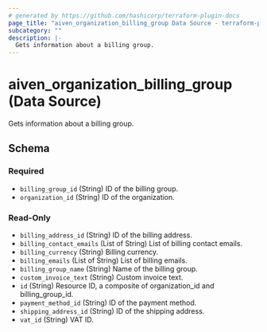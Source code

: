 ```yaml
---
# generated by https://github.com/hashicorp/terraform-plugin-docs
page_title: "aiven_organization_billing_group Data Source - terraform-provider-aiven"
subcategory: ""
description: |-
  Gets information about a billing group.
---
```


# aiven_organization_billing_group (Data Source)

Gets information about a billing group.



<!-- schema generated by tfplugindocs -->
## Schema

### Required

- `billing_group_id` (String) ID of the billing group.
- `organization_id` (String) ID of the organization.

### Read-Only

- `billing_address_id` (String) ID of the billing address.
- `billing_contact_emails` (List of String) List of billing contact emails.
- `billing_currency` (String) Billing currency.
- `billing_emails` (List of String) List of billing emails.
- `billing_group_name` (String) Name of the billing group.
- `custom_invoice_text` (String) Custom invoice text.
- `id` (String) Resource ID, a composite of organization_id and billing_group_id.
- `payment_method_id` (String) ID of the payment method.
- `shipping_address_id` (String) ID of the shipping address.
- `vat_id` (String) VAT ID.
